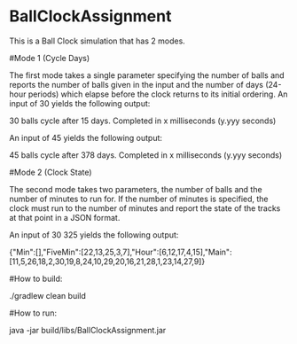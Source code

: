 # BallClockAssignment
This is a Ball Clock simulation that has 2 modes.

#Mode 1 (Cycle Days)

The first mode takes a single parameter specifying the number of balls and reports the number of balls given in the input and the number of days (24-hour periods) which elapse before the clock returns to its initial ordering.
An input of 30 yields the following output: 

30 balls cycle after 15 days.
Completed in x milliseconds (y.yyy seconds) 

An input of 45 yields the following output:

45 balls cycle after 378 days.
Completed in x milliseconds (y.yyy seconds)

#Mode 2 (Clock State)

The second mode takes two parameters, the number of balls and the number of minutes to run for. If the number of minutes is specified, the clock must run to the number of minutes and report the state of the tracks at that point in a JSON format.

An input of 30 325 yields the following output:

{"Min":[],"FiveMin":[22,13,25,3,7],"Hour":[6,12,17,4,15],"Main":[11,5,26,18,2,30,19,8,24,10,29,20,16,21,28,1,23,14,27,9]}



#How to build:

./gradlew clean build



#How to run:

java -jar build/libs/BallClockAssignment.jar
